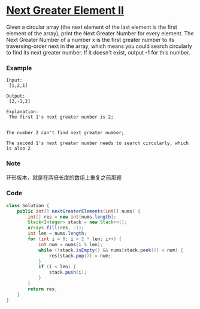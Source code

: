 # [Next Greater Element II](https://leetcode.com/problems/next-greater-element-ii/description/)

Given a circular array \(the next element of the last element is the first element of the array\), print the Next Greater Number for every element. The Next Greater Number of a number x is the first greater number to its traversing-order next in the array, which means you could search circularly to find its next greater number. If it doesn't exist, output -1 for this number.

### **Example**

```
Input:
 [1,2,1]

Output:
 [2,-1,2]

Explanation:
 The first 1's next greater number is 2; 


The number 2 can't find next greater number; 

The second 1's next greater number needs to search circularly, which is also 2
```

### Note

环形版本，就是在两倍长度的数组上重复之前那题

### Code

```java
class Solution {
    public int[] nextGreaterElements(int[] nums) {
        int[] res = new int[nums.length];
        Stack<Integer> stack = new Stack<>();
        Arrays.fill(res, -1);
        int len = nums.length;
        for (int i = 0; i < 2 * len; i++) {
            int num = nums[i % len];
            while (!stack.isEmpty() && nums[stack.peek()] < num) {
                res[stack.pop()] = num; 
            }
            if (i < len) {
                stack.push(i);
            }
        }
        return res;
    }
}
```





